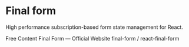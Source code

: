 # Final form

High performance subscription-based form state management for React.

<ResourceGroupTitle>Free Content</ResourceGroupTitle>
<BadgeLink colorScheme='blue' badgeText='Official Website' href='https://final-form.org/react'>Final Form — Official Website</BadgeLink>
<BadgeLink colorScheme='blue' badgeText='GitHub Repository' href='https://github.com/final-form/react-final-form'>final-form / react-final-form</BadgeLink>

